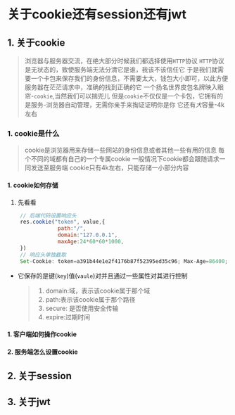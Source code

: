 # 关于cookie还有session还有jwt

## 1. 关于cookie

> 浏览器与服务器交流，在绝大部分时候我们都选择使用`HTTP`协议
> `HTTP`协议是无状态的，致使服务端无法分清它是谁，我该不该信任它
> 于是我们就需要一个卡包来保存我们的身份信息，不需要太大，钱包大小即可，以此方便服务器在茫茫请求中，准确的找到正确的它
> 一个扬名世界皮包名牌映入眼帘-`cookie`,当然我们可以揣兜儿
> 但是`cookie`不仅仅是一个卡包，它拥有的是服务-浏览器自动管理，无需你亲手来掏证证明你是你
> 它还有*大*容量-4k左右

### 1. cookie是什么

> cookie是浏览器用来存储一些网站的身份信息或者其他一些有用的信息
> 每个不同的域都有自己的一个专属cookie
> 一般情况下cookie都会跟随请求一同发送至服务端
> cookie只有4k左右，只能存储一小部分内容

#### 1. cookie如何存储

1. 先看看

```javascript
    // 后端代码设置响应头
    res.cookie("token", value,{
                path:"/",
                domain:"127.0.0.1",
                maxAge:24*60*60*1000,
    })
    // 响应头单独截取
    Set-Cookie: token=a391b44e1e2f4176b87f52395ed35c96; Max-Age=86400; Domain=127.0.0.1; Path=/; Expires=Fri, 27 Nov 2020 07:46:19 GMT
```
 - 它保存的是键(`key`)值(`vaule`)对并且通过一些属性对其进行控制
    > 1. domain:域，表示该cookie属于那个域
    > 2. path:表示该cookie属于那个路径
    > 3. secure: 是否使用安全传输
    > 4. expire:过期时间

#### 1. 客户端如何操作cookie

#### 2. 服务端怎么设置cookie


## 2. 关于session

## 3. 关于jwt
